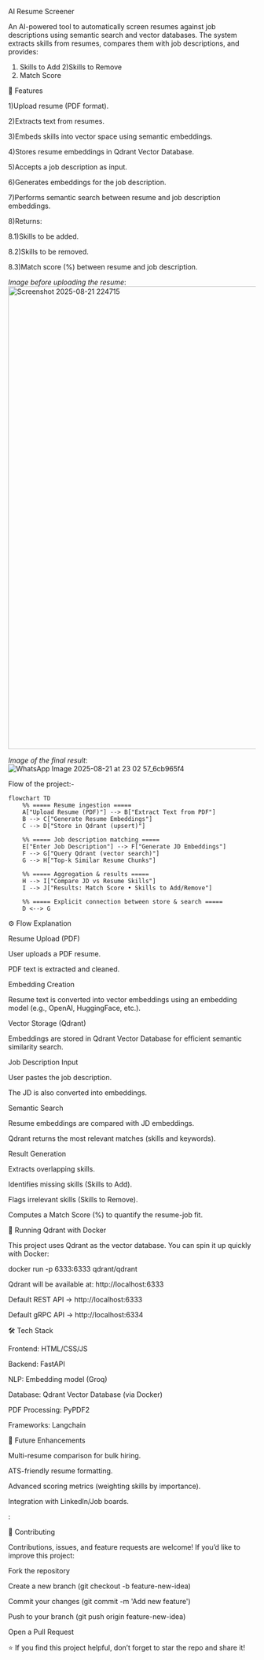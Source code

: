 AI Resume Screener

An AI-powered tool to automatically screen resumes against job descriptions using semantic search and vector databases.
The system extracts skills from resumes, compares them with job descriptions, and provides:

1) Skills to Add
2)Skills to Remove
3) Match Score

🚀 Features

1)Upload resume (PDF format).

2)Extracts text from resumes.

3)Embeds skills into vector space using semantic embeddings.

4)Stores resume embeddings in Qdrant Vector Database.

5)Accepts a job description as input.

6)Generates embeddings for the job description.

7)Performs semantic search between resume and job description embeddings.

8)Returns:

8.1)Skills to be added.

8.2)Skills to be removed.

8.3)Match score (%) between resume and job description.



*Image before uploading the resume*:
<img width="1914" height="940" alt="Screenshot 2025-08-21 224715" src="https://github.com/user-attachments/assets/9e40153d-c2f0-4392-9b42-ca469723c82d" />



*Image of the final result*:
![WhatsApp Image 2025-08-21 at 23 02 57_6cb965f4](https://github.com/user-attachments/assets/7874ecaa-68a3-42b3-a3a5-8bed486344b3)




Flow of the project:-

```mermaid
flowchart TD
    %% ===== Resume ingestion =====
    A["Upload Resume (PDF)"] --> B["Extract Text from PDF"]
    B --> C["Generate Resume Embeddings"]
    C --> D["Store in Qdrant (upsert)"]

    %% ===== Job description matching =====
    E["Enter Job Description"] --> F["Generate JD Embeddings"]
    F --> G["Query Qdrant (vector search)"]
    G --> H["Top-k Similar Resume Chunks"]

    %% ===== Aggregation & results =====
    H --> I["Compare JD vs Resume Skills"]
    I --> J["Results: Match Score • Skills to Add/Remove"]

    %% ===== Explicit connection between store & search =====
    D <--> G
```
⚙️ Flow Explanation

Resume Upload (PDF)

User uploads a PDF resume.

PDF text is extracted and cleaned.

Embedding Creation

Resume text is converted into vector embeddings using an embedding model (e.g., OpenAI, HuggingFace, etc.).

Vector Storage (Qdrant)

Embeddings are stored in Qdrant Vector Database for efficient semantic similarity search.

Job Description Input

User pastes the job description.

The JD is also converted into embeddings.

Semantic Search

Resume embeddings are compared with JD embeddings.

Qdrant returns the most relevant matches (skills and keywords).

Result Generation

Extracts overlapping skills.

Identifies missing skills (Skills to Add).

Flags irrelevant skills (Skills to Remove).

Computes a Match Score (%) to quantify the resume-job fit.

🐳 Running Qdrant with Docker

This project uses Qdrant as the vector database.
You can spin it up quickly with Docker:

docker run -p 6333:6333 qdrant/qdrant


Qdrant will be available at: http://localhost:6333

Default REST API → http://localhost:6333

Default gRPC API → http://localhost:6334

🛠️ Tech Stack

Frontend: HTML/CSS/JS

Backend: FastAPI 

NLP: Embedding model (Groq)

Database: Qdrant Vector Database (via Docker)

PDF Processing: PyPDF2 

Frameworks: Langchain

📌 Future Enhancements

Multi-resume comparison for bulk hiring.

ATS-friendly resume formatting.

Advanced scoring metrics (weighting skills by importance).

Integration with LinkedIn/Job boards.


:

🤝 Contributing

Contributions, issues, and feature requests are welcome!
If you’d like to improve this project:

Fork the repository

Create a new branch (git checkout -b feature-new-idea)

Commit your changes (git commit -m 'Add new feature')

Push to your branch (git push origin feature-new-idea)

Open a Pull Request

⭐ If you find this project helpful, don’t forget to star the repo and share it!
